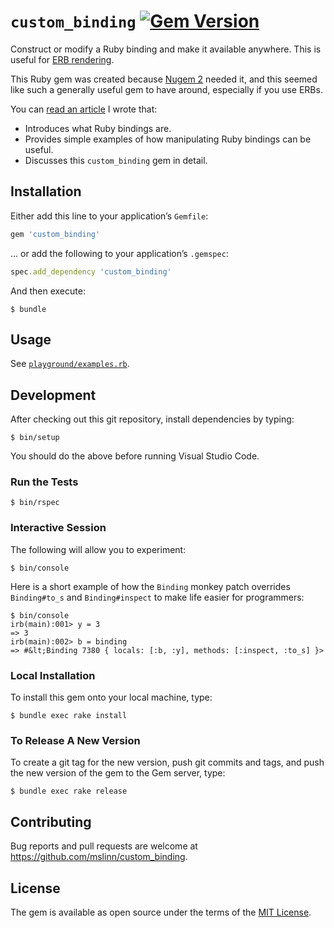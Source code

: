 # `custom_binding` [![Gem Version](https://badge.fury.io/rb/custom_binding.svg)](https://badge.fury.io/rb/custom_binding)

Construct or modify a Ruby binding and make it available anywhere.
This is useful for [ERB rendering](https://github.com/ruby/erb).

This Ruby gem was created because [Nugem 2](https://github.com/mslinn/nugem/tree/wip) needed it,
and this seemed like such a generally useful gem to have around, especially if you use ERBs.

You can [read an article](https://www.mslinn.com/ruby/6900-custom_binding.html)
I wrote that:

- Introduces what Ruby bindings are.
- Provides simple examples of how manipulating Ruby bindings can be useful.
- Discusses this `custom_binding` gem in detail.


## Installation

Either add this line to your application&rsquo;s `Gemfile`:

```ruby
gem 'custom_binding'
```

... or add the following to your application&rsquo;s `.gemspec`:

```ruby
spec.add_dependency 'custom_binding'
```

And then execute:

```shell
$ bundle
```


## Usage

See [`playground/examples.rb`](playground/examples.rb).


## Development

After checking out this git repository, install dependencies by typing:

```shell
$ bin/setup
```

You should do the above before running Visual Studio Code.


### Run the Tests

```shell
$ bin/rspec
```


### Interactive Session

The following will allow you to experiment:

```shell
$ bin/console
```

Here is a short example of how the `Binding` monkey patch overrides `Binding#to_s` and `Binding#inspect`
to make life easier for programmers:

```shell
$ bin/console
irb(main):001> y = 3
=> 3
irb(main):002> b = binding
=> #&lt;Binding 7380 { locals: [:b, :y], methods: [:inspect, :to_s] }>
```


### Local Installation

To install this gem onto your local machine, type:

```shell
$ bundle exec rake install
```


### To Release A New Version

To create a git tag for the new version, push git commits and tags,
and push the new version of the gem to the Gem server, type:

```shell
$ bundle exec rake release
```


## Contributing

Bug reports and pull requests are welcome at https://github.com/mslinn/custom_binding.


## License

The gem is available as open source under the terms of the [MIT License](https://opensource.org/licenses/MIT).
